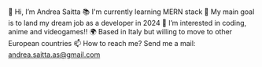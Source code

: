 👋 Hi, I’m Andrea Saitta
📚 I'm currently learning MERN stack
🎯 My main goal is to land my dream job as a developer in 2024
👀 I’m interested in coding, anime and videogames!!
🌍 Based in Italy but willing to move to other European countries
📫 How to reach me? Send me a mail: andrea.saitta.as@gmail.com
